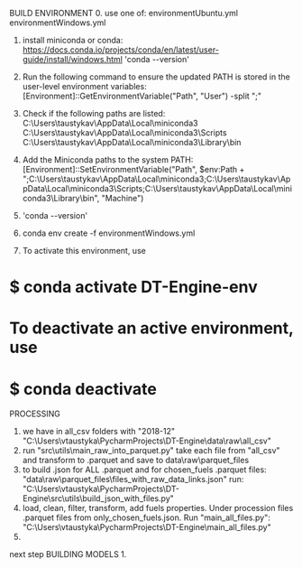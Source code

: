 BUILD ENVIRONMENT
0. use one of:
environmentUbuntu.yml 
environmentWindows.yml
1. install miniconda or conda:
https://docs.conda.io/projects/conda/en/latest/user-guide/install/windows.html
'conda --version'
2. Run the following command to ensure the updated PATH is stored in the user-level environment variables:
[Environment]::GetEnvironmentVariable("Path", "User") -split ";"

3. Check if the following paths are listed:
C:\Users\taustykav\AppData\Local\miniconda3
C:\Users\taustykav\AppData\Local\miniconda3\Scripts
C:\Users\taustykav\AppData\Local\miniconda3\Library\bin

4. Add the Miniconda paths to the system PATH:
[Environment]::SetEnvironmentVariable("Path", $env:Path + ";C:\Users\taustykav\AppData\Local\miniconda3;C:\Users\taustykav\AppData\Local\miniconda3\Scripts;C:\Users\taustykav\AppData\Local\miniconda3\Library\bin", "Machine")

5. 'conda --version'

6. conda env create -f environmentWindows.yml

7. To activate this environment, use
#     $ conda activate DT-Engine-env
# To deactivate an active environment, use
#     $ conda deactivate

PROCESSING
1. we have in all_csv folders with "2018-12"
"C:\Users\vtaustyka\PycharmProjects\DT-Engine\data\raw\all_csv"
2. run 
"src\utils\main_raw_into_parquet.py"
take each file from "all_csv" and transform to .parquet and save to
data\raw\parquet_files
3. to build .json for ALL .parquet and for chosen_fuels .parquet files:
"data\raw\parquet_files\files_with_raw_data_links.json"
run:
"C:\Users\vtaustyka\PycharmProjects\DT-Engine\src\utils\build_json_with_files.py"
4. load, clean, filter, transform, add fuels properties. Under procession files .parquet files from only_chosen_fuels.json. Run "main_all_files.py":
"C:\Users\vtaustyka\PycharmProjects\DT-Engine\main_all_files.py"
5. 

next step BUILDING MODELS
1. 
